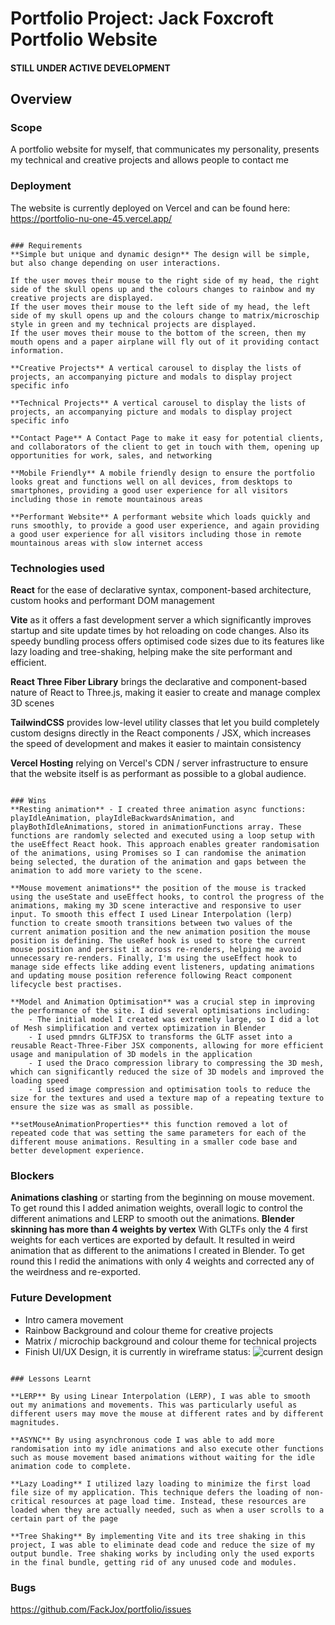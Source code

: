 # Portfolio Project: Jack Foxcroft Portfolio Website

#### STILL UNDER ACTIVE DEVELOPMENT
 
## Overview

### Scope
A portfolio website for myself, that communicates my personality, presents my technical and creative projects and allows people to contact me
 
### Deployment
The website is currently deployed on Vercel and can be found here: https://portfolio-nu-one-45.vercel.app/

~~~~~~~~~~~~~~~~~~~~~~~~~~~~~~~~~~~~~~~~~~~~~~~~~

### Requirements
**Simple but unique and dynamic design** The design will be simple, but also change depending on user interactions. 

If the user moves their mouse to the right side of my head, the right side of the skull opens up and the colours changes to rainbow and my creative projects are displayed. 
If the user moves their mouse to the left side of my head, the left side of my skull opens up and the colours change to matrix/microschip style in green and my technical projects are displayed. 
If the user moves their mouse to the bottom of the screen, then my mouth opens and a paper airplane will fly out of it providing contact information.

**Creative Projects** A vertical carousel to display the lists of projects, an accompanying picture and modals to display project specific info

**Technical Projects** A vertical carousel to display the lists of projects, an accompanying picture and modals to display project specific info

**Contact Page** A Contact Page to make it easy for potential clients, and collaborators of the client to get in touch with them, opening up opportunities for work, sales, and networking

**Mobile Friendly** A mobile friendly design to ensure the portfolio looks great and functions well on all devices, from desktops to smartphones, providing a good user experience for all visitors including those in remote mountainous areas 

**Performant Website** A performant website which loads quickly and runs smoothly, to provide a good user experience, and again providing a good user experience for all visitors including those in remote mountainous areas with slow internet access

~~~~~~~~~~~~~~~~~~~~~~~~~~~~~~~~~~~~~~~~~~~~~~~~~
  
### Technologies used
**React** for the ease of declarative syntax, component-based architecture, custom hooks and performant DOM management

**Vite** as it offers a fast development server a which significantly improves startup and site update times by hot reloading on code changes. Also its speedy bundling process offers optimised code sizes due to its features like lazy loading and tree-shaking, helping make the site performant and efficient.

**React Three Fiber Library** brings the declarative and component-based nature of React to Three.js, making it easier to create and manage complex 3D scenes

**TailwindCSS** provides low-level utility classes that let you build completely custom designs directly in the React components / JSX, which increases the speed of development and makes it easier to maintain consistency

**Vercel Hosting** relying on Vercel's CDN / server infrastructure to ensure that the website itself is as performant as possible to a global audience.

~~~~~~~~~~~~~~~~~~~~~~~~~~~~~~~~~~~~~~~~~~~~~~~~~

### Wins
**Resting animation** - I created three animation async functions: playIdleAnimation, playIdleBackwardsAnimation, and playBothIdleAnimations, stored in animationFunctions array. These functions are randomly selected and executed using a loop setup with the useEffect React hook. This approach enables greater randomisation of the animations, using Promises so I can randomise the animation being selected, the duration of the animation and gaps between the animation to add more variety to the scene.

**Mouse movement animations** the position of the mouse is tracked using the useState and useEffect hooks, to control the progress of the animations, making my 3D scene interactive and responsive to user input. To smooth this effect I used Linear Interpolation (lerp) function to create smooth transitions between two values of the current animation position and the new animation position the mouse position is defining. The useRef hook is used to store the current mouse position and persist it across re-renders, helping me avoid unnecessary re-renders. Finally, I'm using the useEffect hook to manage side effects like adding event listeners, updating animations and updating mouse position reference following React component lifecycle best practises.

**Model and Animation Optimisation** was a crucial step in improving the performance of the site. I did several optimisations including:
    - The initial model I created was extremely large, so I did a lot of Mesh simplification and vertex optimization in Blender 
    - I used pmndrs GLTFJSX to transforms the GLTF asset into a reusable React-Three-Fiber JSX components, allowing for more efficient usage and manipulation of 3D models in the application
    - I used the Draco compression library to compressing the 3D mesh, which can significantly reduced the size of 3D models and improved the loading speed 
    - I used image compression and optimisation tools to reduce the size for the textures and used a texture map of a repeating texture to ensure the size was as small as possible.

**setMouseAnimationProperties** this function removed a lot of repeated code that was setting the same parameters for each of the different mouse animations. Resulting in a smaller code base and better development experience.

~~~~~~~~~~~~~~~~~~~~~~~~~~~~~~~~~~~~~~~~~~~~~~~~~

### Blockers
**Animations clashing** or starting from the beginning on mouse movement. To get round this I added animation weights, overall logic to control the different animations and LERP to smooth out the animations.
**Blender skinning has more than 4 weights by vertex** With GLTFs only the 4 first weights for each vertices are exported by default. It resulted in weird animation that as different to the animations I created in Blender. To get round this I redid the animations with only 4 weights and corrected any of the weirdness and re-exported.

### Future Development
- Intro camera movement
- Rainbow Background and colour theme for creative projects
- Matrix / microchip background and colour theme for technical projects
- Finish UI/UX Design, it is currently in wireframe status: ![current design](https://i.imgur.com/gHoQJwg.png)

~~~~~~~~~~~~~~~~~~~~~~~~~~~~~~~~~~~~~~~~~~~~~~~~~

### Lessons Learnt

**LERP** By using Linear Interpolation (LERP), I was able to smooth out my animations and movements. This was particularly useful as different users may move the mouse at different rates and by different magnitudes.

**ASYNC** By using asynchronous code I was able to add more randomisation into my idle animations and also execute other functions such as mouse movement based animations without waiting for the idle animation code to complete.

**Lazy Loading** I utilized lazy loading to minimize the first load file size of my application. This technique defers the loading of non-critical resources at page load time. Instead, these resources are loaded when they are actually needed, such as when a user scrolls to a certain part of the page

**Tree Shaking** By implementing Vite and its tree shaking in this project, I was able to eliminate dead code and reduce the size of my output bundle. Tree shaking works by including only the used exports in the final bundle, getting rid of any unused code and modules.

~~~~~~~~~~~~~~~~~~~~~~~~~~~~~~~~~~~~~~~~~~~~~~~~~

### Bugs
https://github.com/FackJox/portfolio/issues
